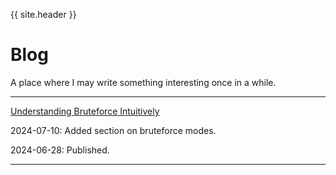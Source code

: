 {{ site.header }}

# Blog

A place where I may write something interesting once in a while.

---

[Understanding Bruteforce Intuitively](bf_intuition)

2024-07-10:
Added section on bruteforce modes.

2024-06-28:
Published.

---
